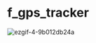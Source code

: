 # f_gps_tracker


![ezgif-4-9b012db24a](https://user-images.githubusercontent.com/106365367/206062793-300635cb-d295-4df5-96f9-c80bf4ca8cca.gif)
